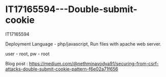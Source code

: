 # IT17165594---Double-submit-cookie

IT17165594

Deployment
Language - php/javascript, 
Run files with apache web server.


user - root, 
pw - root

Blog post : https://medium.com/@nethminavodya91/securing-from-csrf-attacks-double-submit-cookie-pattern-f6e02a71f656
